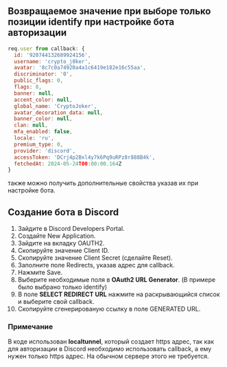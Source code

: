 ## Возвращаемое значение при выборе только позиции identify при настройке бота авторизации

```js
req.user from callback: {
  id: '920744132689924156',
  username: 'crypto_j0ker',
  avatar: '8c7c0a74920a4a1c6419e182e16c55aa',
  discriminator: '0',
  public_flags: 0,
  flags: 0,
  banner: null,
  accent_color: null,
  global_name: 'CryptoJoker',
  avatar_decoration_data: null,
  banner_color: null,
  clan: null,
  mfa_enabled: false,
  locale: 'ru',
  premium_type: 0,
  provider: 'discord',
  accessToken: 'DCrj4p2Bxl4y7k6Pq9uRPz8r888B4k',
  fetchedAt: 2024-05-24T00:00:00.164Z
}
```
также можно получить дополнительные свойства указав их при настройке бота.


## Создание бота в Discord

1. Зайдите в Discord Developers Portal.
2. Создайте New Application.
3. Зайдите на вкладку OAUTH2.
4. Скопируйте значение Client ID.
5. Скопируйте значение Client Secret (сделайте Reset).
6. Заполните поле Redirects, указав адрес для callback.
7. Нажмите Save.
8. Выберите необходимые поля в **OAuth2 URL Generator**. (В примере было выбрано только identify)
9. В поле **SELECT REDIRECT URL** нажмите на раскрывающийся список и выберите свой callback.
10. Скопируйте сгенерированую ссылку в поле GENERATED URL.

### Примечание

В коде использован **localtunnel**, который создает https адрес, так как для авторизации в Discord необходимо использовать callback, а ему нужен только https адрес. На обычном сервере этого не требуется.